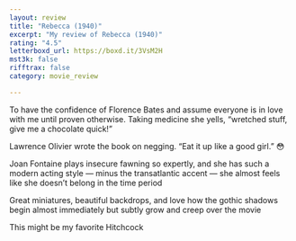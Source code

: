 ```yaml
---
layout: review
title: "Rebecca (1940)"
excerpt: "My review of Rebecca (1940)"
rating: "4.5"
letterboxd_url: https://boxd.it/3VsM2H
mst3k: false
rifftrax: false
category: movie_review

---
```


To have the confidence of Florence Bates and assume everyone is in love with me until proven otherwise. Taking medicine she yells, “wretched stuff, give me a chocolate quick!”

Lawrence Olivier wrote the book on negging. “Eat it up like a good girl.” 😳

Joan Fontaine plays insecure fawning so expertly, and she has such a modern acting style — minus the transatlantic accent — she almost feels like she doesn’t belong in the time period

Great miniatures, beautiful backdrops, and love how the gothic shadows begin almost immediately but subtly grow and creep over the movie

This might be my favorite Hitchcock